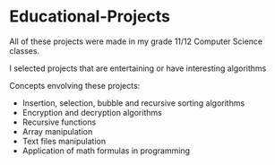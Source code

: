 # Educational-Projects
All of these projects were made in my grade 11/12 Computer Science classes.

I selected projects that are entertaining or have interesting algorithms

Concepts envolving these projects:
- Insertion, selection, bubble and recursive sorting algorithms
- Encryption and decryption algorithms
- Recursive functions
- Array manipulation
- Text files manipulation
- Application of math formulas in programming
